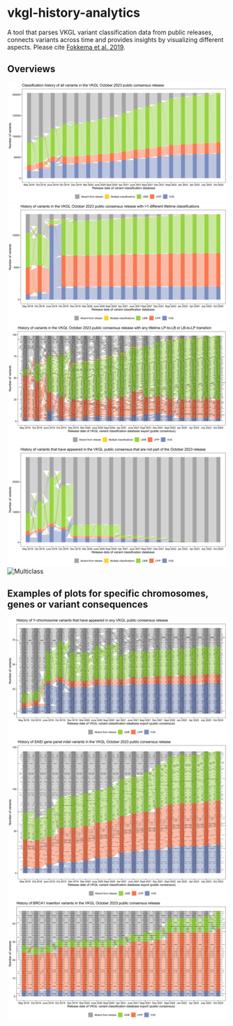 # vkgl-history-analytics
A tool that parses VKGL variant classification data from public releases, connects variants across time and provides insights by visualizing different aspects.
Please cite [Fokkema et al. 2019](https://doi.org/10.1002/humu.23896).

## Overviews
![Latest release](img/vkgl-oct2023.png)
![More than 1 class](img/vkgl-oct2023-gt1clsf.png)
![LP-LB or LB-LP](img/vkgl-oct2023-lp-lb-trans.png)
![Not in latest](img/vkgl-notinoct2023.png)
![Multiclass](img/vkgl-oct2023-multiclass.png)

## Examples of plots for specific chromosomes, genes or variant consequences
![Y chromosome](img/vkgl-oct2023-y.png)
![SAID indels](img/vkgl-oct2023-said-indels.png)
![BRCA1 insertions](img/vkgl-oct2023-brca1-ins.png)
